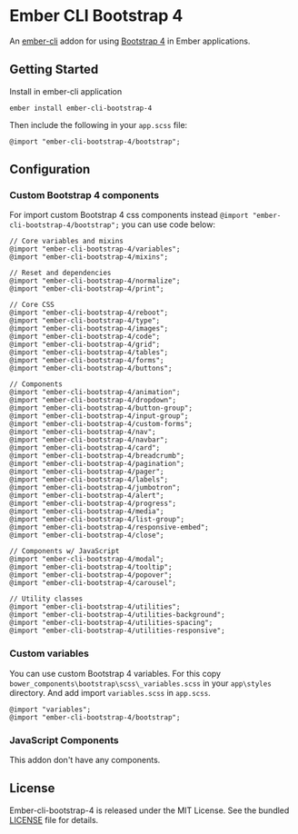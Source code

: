 # Ember CLI Bootstrap 4

An [ember-cli](http://www.ember-cli.com) addon for using [Bootstrap 4](http://getbootstrap.com/) in Ember applications.

## Getting Started

Install in ember-cli application

```
ember install ember-cli-bootstrap-4
```

Then include the following in your `app.scss` file:

```
@import "ember-cli-bootstrap-4/bootstrap";
```

## Configuration

### Custom Bootstrap 4 components

For import custom Bootstrap 4 css components instead `@import "ember-cli-bootstrap-4/bootstrap";` you can use code below:

```
// Core variables and mixins
@import "ember-cli-bootstrap-4/variables";
@import "ember-cli-bootstrap-4/mixins";

// Reset and dependencies
@import "ember-cli-bootstrap-4/normalize";
@import "ember-cli-bootstrap-4/print";

// Core CSS
@import "ember-cli-bootstrap-4/reboot";
@import "ember-cli-bootstrap-4/type";
@import "ember-cli-bootstrap-4/images";
@import "ember-cli-bootstrap-4/code";
@import "ember-cli-bootstrap-4/grid";
@import "ember-cli-bootstrap-4/tables";
@import "ember-cli-bootstrap-4/forms";
@import "ember-cli-bootstrap-4/buttons";

// Components
@import "ember-cli-bootstrap-4/animation";
@import "ember-cli-bootstrap-4/dropdown";
@import "ember-cli-bootstrap-4/button-group";
@import "ember-cli-bootstrap-4/input-group";
@import "ember-cli-bootstrap-4/custom-forms";
@import "ember-cli-bootstrap-4/nav";
@import "ember-cli-bootstrap-4/navbar";
@import "ember-cli-bootstrap-4/card";
@import "ember-cli-bootstrap-4/breadcrumb";
@import "ember-cli-bootstrap-4/pagination";
@import "ember-cli-bootstrap-4/pager";
@import "ember-cli-bootstrap-4/labels";
@import "ember-cli-bootstrap-4/jumbotron";
@import "ember-cli-bootstrap-4/alert";
@import "ember-cli-bootstrap-4/progress";
@import "ember-cli-bootstrap-4/media";
@import "ember-cli-bootstrap-4/list-group";
@import "ember-cli-bootstrap-4/responsive-embed";
@import "ember-cli-bootstrap-4/close";

// Components w/ JavaScript
@import "ember-cli-bootstrap-4/modal";
@import "ember-cli-bootstrap-4/tooltip";
@import "ember-cli-bootstrap-4/popover";
@import "ember-cli-bootstrap-4/carousel";

// Utility classes
@import "ember-cli-bootstrap-4/utilities";
@import "ember-cli-bootstrap-4/utilities-background";
@import "ember-cli-bootstrap-4/utilities-spacing";
@import "ember-cli-bootstrap-4/utilities-responsive";
```

### Custom variables

You can use custom Bootstrap 4 variables. For this copy `bower_components\bootstrap\scss\_variables.scss` in your `app\styles` directory. And add import `variables.scss` in `app.scss`.

```
@import "variables";
@import "ember-cli-bootstrap-4/bootstrap";
```

### JavaScript Components
This addon don't have any components.

## License
Ember-cli-bootstrap-4 is released under the MIT License. See the bundled [LICENSE](LICENSE.md) file for details.
